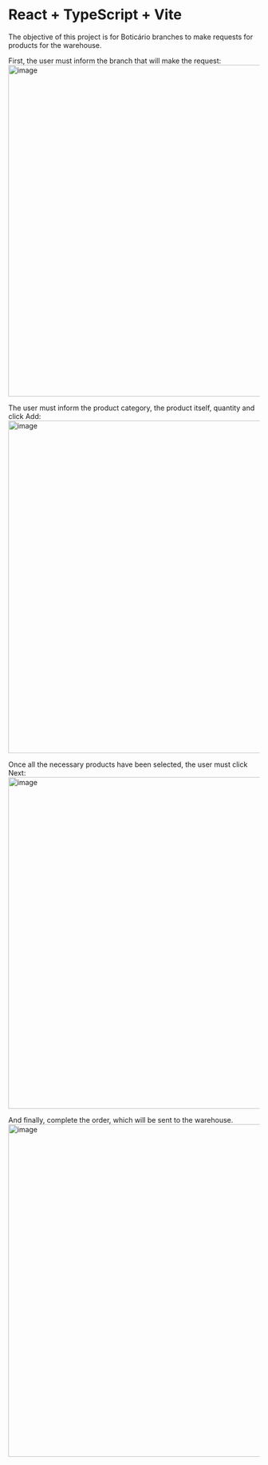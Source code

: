 # React + TypeScript + Vite

The objective of this project is for Boticário branches to make requests for products for the warehouse.


First, the user must inform the branch that will make the request:
<img width="665" alt="image" src="https://github.com/user-attachments/assets/a75b94a5-2763-423b-a2b8-1d9d9d86c3d2" />

The user must inform the product category, the product itself, quantity and click Add:
<img width="667" alt="image" src="https://github.com/user-attachments/assets/2fc91110-66cc-4a70-b843-5ffaf52bb775" />

Once all the necessary products have been selected, the user must click Next:
<img width="665" alt="image" src="https://github.com/user-attachments/assets/0d061d9b-046c-47d4-8f4d-a328a63e0e15" />

And finally, complete the order, which will be sent to the warehouse.
<img width="667" alt="image" src="https://github.com/user-attachments/assets/1669490f-5c0e-45e0-a9e5-491dcd9dc595" />
